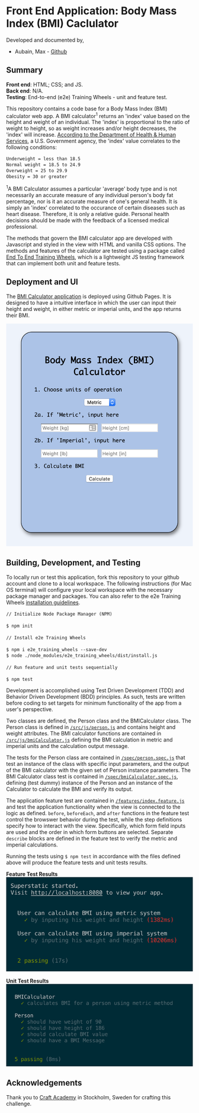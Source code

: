 # Front End Application: Body Mass Index (BMI) Caclulator
Developed and documented by,
* Aubain, Max - [Github](https://github.com/CA-ma)

## Summary
**Front end**: HTML; CSS; and JS.<br>
**Back end**: N/A.<br>
**Testing**: End-to-end (e2e) Training Wheels - unit and feature test.

This repository contains a code base for a Body Mass Index (BMI) calculator web app.  A BMI calculator<sup>1</sup> returns an 'index' value based on the height and weight of an individual.  The 'index' is proportional to the ratio of weight to height, so as weight increases and/or height decreases, the 'index' will increase.  [According to the Department of Health & Human Services](https://www.nhlbi.nih.gov/health/educational/lose_wt/BMI/bmi-m.htm), a U.S. Government agency, the 'index' value correlates to the following conditions:

```
Underweight = less than 18.5
Normal weight = 18.5 to 24.9 
Overweight = 25 to 29.9 
Obesity = 30 or greater
```

<sup>1</sup>A BMI Calculator assumes a particular 'average' body type and is not necessarily an accurate measure of any individual person's body fat percentage, nor is it an accurate measure of one's general health. It is simply an 'index' correlated to the occurance of certain diseases such as heart disease. Therefore, it is only a relative guide.  Personal health decisions should be made with the feedback of a licensed medical professional.

The methods that govern the BMI calculator app are developed with Javascript and styled in the view with HTML and vanilla CSS options.  The methods and features of the calculator are tested using a package called [End To End Training Wheels](https://www.npmjs.com/package/e2e_training_wheels), which is a lightweight JS testing framework that can implement both unit and feature tests.

## Deployment and UI
The [BMI Calculator application](https://ca-ma.github.io/bmiCalcDeploy/) is deployed using Github Pages.  It is designed to have a intuitive interface in which the user can input their height and weight, in either metric or imperial units, and the app returns their BMI.

![home page view](/src/img/home_page_view.png) 

## Building, Development, and Testing
To locally run or test this application, fork this repository to your github account and clone to a local workspace.  The following instructions (for Mac OS terminal) will configure your local workspace with the necessary package manager and packages.  You can also refer to the e2e Training Wheels [installation guidelines](https://www.npmjs.com/package/e2e_training_wheels#installation).

```
// Initialize Node Package Manager (NPM)

$ npm init   

// Install e2e Training Wheels

$ npm i e2e_training_wheels --save-dev          
$ node ./node_modules/e2e_training_wheels/dist/install.js

// Run feature and unit tests sequentially

$ npm test
```

Development is accomplished using Test Driven Development (TDD) and Behavior Driven Development (BDD) principles.  As such, tests are written before coding to set targets for minimum functionality of the app from a user's perspective.

Two classes are defined, the Person class and the BMICalculator class.  The Person class is defined in [`/src/js/person.js`](/src/js/person.js) and contains height and weight attributes.  The BMI calculator functions are contained in [`/src/js/bmiCalculator.js`](/src/js/bmiCalculator.js) defining the BMI calculation in metric and imperial units and the calculation output message.

The tests for the Person class are contained in [`/spec/person.spec.js`](spec/person.spec.js) that test an instance of the class with specific input parameters, and the output of the BMI calculator with the given set of Person instance parameters.  The BMI Calculator class test is contained in [`/spec/bmiCalculator.spec.js`](/spec/bmiCalculator.spec.js), defining  (test dummy) instance of the Person and an instance of the Calculator to calculate the BMI and verify its output.    

The application feature test are contained in [`/features/index.feature.js`](/features/index.feature.js) and test the application functionality when the view is connected to the logic as defined.  `before`, `beforeEach`, and `after` functions in the feature test control the browswer behavior during the test, while the step definitions specify how to interact with the view.  Specifically, which form field inputs are used and the order in which form buttons are selected.  Separate `describe` blocks are defined in the feature test to verify the metric and imperial calculations.

Running the tests using `$ npm test` in accordance with the files defined above will produce the feature tests and unit tests results.

**Feature Test Results**<br>
![feature tests](/src/img/bmi_feature_test.png) 

**Unit Test Results**<br>
![unit tests](/src/img/bmi_spec_test.png) 

## Acknowledgements
Thank you to [Craft Academy](https://craftacademy.se/) in Stockholm, Sweden for crafting this challenge.